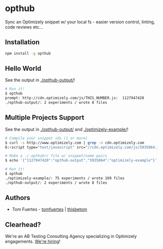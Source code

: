 opthub
======

Sync an Optimizely snippet w/ your local fs - easier version control, linting, code reviews etc...

## Installation ##

```bash
npm install -g opthub
```

## Hello World ##

See the output in [./opthub-output/](./opthub-output/)!

```bash
# Run it!
$ opthub 
prompt: http://cdn.optimizely.com/js/THIS_NUMBER.js:  1127947420
./opthub-output/: 2 experiments / wrote 8 files
```

## Multiple Projects Support ##

See the output in [./opthub-output/](./opthub-output/) and [./optimizely-example/](./optimizely-example/)!

```bash
# Compile your snippet ids (1 or more)
$ curl -s http://www.optimizely.com | grep -n cdn.optimizely.com
6:<script type="text/javascript" src="//cdn.optimizely.com/js/5935064.js"></script>

# Make a ./.opthubrc file w/ snippet/name pairs
$ echo '{"1127947420":"opthub-output","5935064":"optimizely-example"}' > .opthubrc

# Run it!
$ opthub
./optimizely-example/: 75 experiments / wrote 169 files
./opthub-output/: 2 experiments / wrote 8 files
```

## Authors ##

* Tom Fuertes - [tomfuertes](//github.com/tomfuertes) | [thisbetom](//twitter.com/thisbetom)

## Clearhead? ##

We're an AB Testing Consulting Agency specializing in Optimizely engagements. [We're hiring](http://clearhead.me/#contact-nav)!